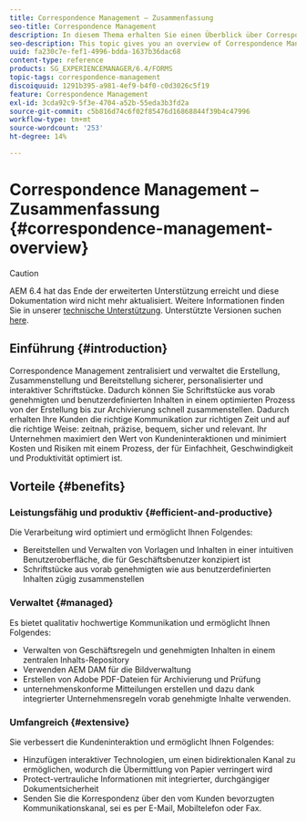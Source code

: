 ```yaml
---
title: Correspondence Management – Zusammenfassung
seo-title: Correspondence Management
description: In diesem Thema erhalten Sie einen Überblick über Correspondence Management.
seo-description: This topic gives you an overview of Correspondence Management.
uuid: fa230c7e-fef1-4996-bdda-1637b36dac68
content-type: reference
products: SG_EXPERIENCEMANAGER/6.4/FORMS
topic-tags: correspondence-management
discoiquuid: 1291b395-a981-4ef9-b4f0-c0d3026c5f19
feature: Correspondence Management
exl-id: 3cda92c9-5f3e-4704-a52b-55eda3b3fd2a
source-git-commit: c5b816d74c6f02f85476d16868844f39b4c47996
workflow-type: tm+mt
source-wordcount: '253'
ht-degree: 14%

---
```


# Correspondence Management – Zusammenfassung {#correspondence-management-overview}

>[!CAUTION]
>
>AEM 6.4 hat das Ende der erweiterten Unterstützung erreicht und diese Dokumentation wird nicht mehr aktualisiert. Weitere Informationen finden Sie in unserer [technische Unterstützung](https://helpx.adobe.com/de/support/programs/eol-matrix.html). Unterstützte Versionen suchen [here](https://experienceleague.adobe.com/docs/?lang=de).

## Einführung {#introduction}

Correspondence Management zentralisiert und verwaltet die Erstellung, Zusammenstellung und Bereitstellung sicherer, personalisierter und interaktiver Schriftstücke. Dadurch können Sie Schriftstücke aus vorab genehmigten und benutzerdefinierten Inhalten in einem optimierten Prozess von der Erstellung bis zur Archivierung schnell zusammenstellen. Dadurch erhalten Ihre Kunden die richtige Kommunikation zur richtigen Zeit und auf die richtige Weise: zeitnah, präzise, bequem, sicher und relevant. Ihr Unternehmen maximiert den Wert von Kundeninteraktionen und minimiert Kosten und Risiken mit einem Prozess, der für Einfachheit, Geschwindigkeit und Produktivität optimiert ist.

## Vorteile {#benefits}

### Leistungsfähig und produktiv {#efficient-and-productive}

Die Verarbeitung wird optimiert und ermöglicht Ihnen Folgendes:

* Bereitstellen und Verwalten von Vorlagen und Inhalten in einer intuitiven Benutzeroberfläche, die für Geschäftsbenutzer konzipiert ist
* Schriftstücke aus vorab genehmigten wie aus benutzerdefinierten Inhalten zügig zusammenstellen

### Verwaltet {#managed}

Es bietet qualitativ hochwertige Kommunikation und ermöglicht Ihnen Folgendes:

* Verwalten von Geschäftsregeln und genehmigten Inhalten in einem zentralen Inhalts-Repository
* Verwenden AEM DAM für die Bildverwaltung
* Erstellen von Adobe PDF-Dateien für Archivierung und Prüfung
* unternehmenskonforme Mitteilungen erstellen und dazu dank integrierter Unternehmensregeln vorab genehmigte Inhalte verwenden.

### Umfangreich {#extensive}

Sie verbessert die Kundeninteraktion und ermöglicht Ihnen Folgendes:

* Hinzufügen interaktiver Technologien, um einen bidirektionalen Kanal zu ermöglichen, wodurch die Übermittlung von Papier verringert wird
* Protect-vertrauliche Informationen mit integrierter, durchgängiger Dokumentsicherheit
* Senden Sie die Korrespondenz über den vom Kunden bevorzugten Kommunikationskanal, sei es per E-Mail, Mobiltelefon oder Fax.

